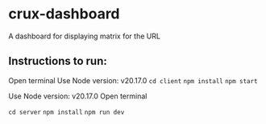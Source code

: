 # crux-dashboard
A dashboard for displaying matrix for the URL

## Instructions to run:

Open terminal
Use Node version: v20.17.0
`cd client`
`npm install`
`npm start`

Use Node version: v20.17.0
Open terminal

`cd server`
`npm install`
`npm run dev`
